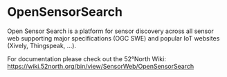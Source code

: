 OpenSensorSearch
================

Open Sensor Search is a platform for sensor discovery across all sensor web supporting major specifications (OGC SWE) and popular IoT websites (Xively, Thingspeak, ...).

For documentation please check out the 52°North Wiki: https://wiki.52north.org/bin/view/SensorWeb/OpenSensorSearch
